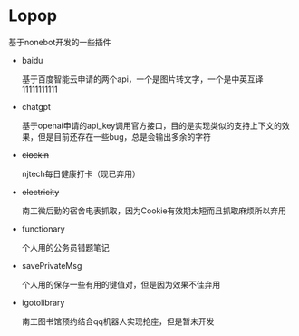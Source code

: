 # Lopop

基于nonebot开发的一些插件

- baidu

    基于百度智能云申请的两个api，一个是图片转文字，一个是中英互译
11111111111
- chatgpt

    基于openai申请的api_key调用官方接口，目的是实现类似的支持上下文的效果，但是目前还存在一些bug，总是会输出多余的字符

- ~~clockin~~

    njtech每日健康打卡（现已弃用）

- ~~electricity~~

    南工微后勤的宿舍电表抓取，因为Cookie有效期太短而且抓取麻烦所以弃用

- functionary

    个人用的公务员错题笔记

- savePrivateMsg

    个人用的保存一些有用的键值对，但是因为效果不佳弃用

- igotolibrary

    南工图书馆预约结合qq机器人实现抢座，但是暂未开发
